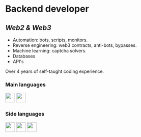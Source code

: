 # **Backend developer**
## *Web2 & Web3*

- Automation: bots, scripts, monitors.
- Reverse engineering: web3 contracts, anti-bots, bypasses.
- Machine learning: captcha solvers.
- Databases
- API's

Over 4 years of self-taught coding experience.

### **Main languages**

<div>
    <img height="30" src="https://cdn.freebiesupply.com/logos/large/2x/python-5-logo-png-transparent.png" onclick="return false;"/>
    <img height="30" src="https://cdn.icon-icons.com/icons2/2699/PNG/512/golang_logo_icon_171073.png" onclick="return false;"/>
</div>

### **Side languages**

<div>
    <img height="30" src="https://cdn-icons-png.flaticon.com/512/5968/5968292.png" onclick="return false;"/>
    <img height="30" src="https://cdn-icons-png.flaticon.com/512/5968/5968282.png" onclick="return false;"/>
    <img height="30" src="https://cdn-icons-png.flaticon.com/512/6132/6132221.png" onclick="return false;"/>
</div>
